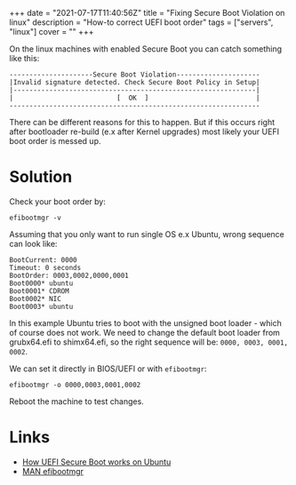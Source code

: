 +++
date = "2021-07-17T11:40:56Z"
title = "Fixing Secure Boot Violation on linux"
description = "How-to correct UEFI boot order"
tags = ["servers", "linux"]
cover = ""
+++

On the linux machines with enabled Secure Boot you can catch something like this:
```
---------------------Secure Boot Violation---------------------
|Invalid signature detected. Check Secure Boot Policy in Setup|
|-------------------------------------------------------------|
|                          [  OK  ]                           |
---------------------------------------------------------------
```

There can be different reasons for this to happen. But if this occurs right after bootloader re-build (e.x after Kernel upgrades) most likely your UEFI boot order is messed up.

# Solution
Check your boot order by:
```
efibootmgr -v
```

Assuming that you only want to run single OS e.x Ubuntu, wrong sequence can look like:
```
BootCurrent: 0000
Timeout: 0 seconds
BootOrder: 0003,0002,0000,0001
Boot0000* ubuntu
Boot0001* CDROM
Boot0002* NIC
Boot0003* ubuntu
```
In this example Ubuntu tries to boot with the unsigned boot loader - which of course does not work.
We need to change the default boot loader from grubx64.efi to shimx64.efi,
so the right sequence will be: ```0000, 0003, 0001, 0002```.

We can set it directly in BIOS/UEFI or with ```efibootmgr```:
```
efibootmgr -o 0000,0003,0001,0002
```

Reboot the machine to test changes.

# Links
* [How UEFI Secure Boot works on Ubuntu](https://wiki.ubuntu.com/UEFI/SecureBoot#How_UEFI_Secure_Boot_works_on_Ubuntu)
* [MAN efibootmgr](https://manpages.ubuntu.com/manpages/focal/man8/efibootmgr.8.html)